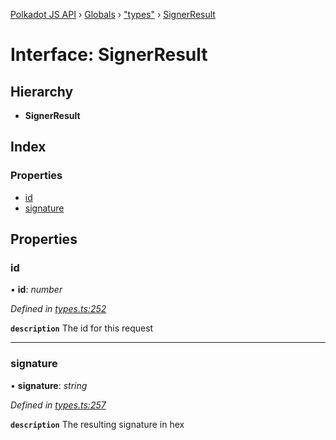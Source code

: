[Polkadot JS API](../README.md) › [Globals](../globals.md) › ["types"](../modules/_types_.md) › [SignerResult](_types_.signerresult.md)

# Interface: SignerResult

## Hierarchy

* **SignerResult**

## Index

### Properties

* [id](_types_.signerresult.md#id)
* [signature](_types_.signerresult.md#signature)

## Properties

###  id

• **id**: *number*

*Defined in [types.ts:252](https://github.com/polkadot-js/api/blob/f1fe498801/packages/api/src/types.ts#L252)*

**`description`** The id for this request

___

###  signature

• **signature**: *string*

*Defined in [types.ts:257](https://github.com/polkadot-js/api/blob/f1fe498801/packages/api/src/types.ts#L257)*

**`description`** The resulting signature in hex
